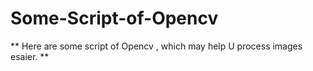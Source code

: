 # Some-Script-of-Opencv

** Here are some script of Opencv , which may help U process images esaier. **
